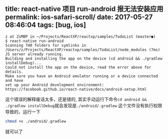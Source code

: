 title: react-native 项目 run-android 报无法安装应用
permalink: ios-safari-scroll/
date: 2017-05-27 08:46:04
tags: [bug, ios]
---



```
z at ZsMBP in ~/Projects/ReactXP/reactxp/samples/TodoList (master●)
$ react-native run-android
Scanning 740 folders for symlinks in /Users/z/Projects/ReactXP/reactxp/samples/TodoList/node_modules (7ms)
JS server already running.
Building and installing the app on the device (cd android && ./gradlew installDebug)...
Could not install the app on the device, read the error above for details.
Make sure you have an Android emulator running or a device connected and have
set up your Android development environment:
https://facebook.github.io/react-native/docs/android-setup.html
```

这个错误的解释废话太多，还是错的, 其实手动运行下命令`cd android && ./gradlew installDebug`就会发现是`./android/.gradlew` 这个文件没有执行权限导致的，运行一下
```sh
chmod +x ./android/.gradlew
```

就可以了
